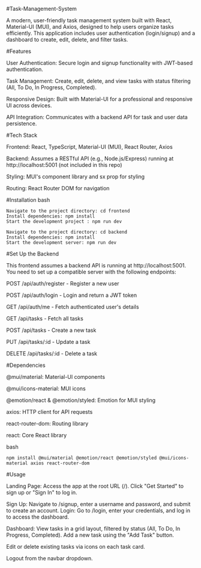 #Task-Management-System

A modern, user-friendly task management system built with React, Material-UI (MUI), and Axios, designed to help users organize tasks efficiently. This application includes user authentication (login/signup) and a dashboard to create, edit, delete, and filter tasks.

#Features

User Authentication: Secure login and signup functionality with JWT-based authentication.

Task Management: Create, edit, delete, and view tasks with status filtering (All, To Do, In Progress, Completed).

Responsive Design: Built with Material-UI for a professional and responsive UI across devices.

API Integration: Communicates with a backend API for task and user data persistence.

#Tech Stack 

Frontend: React, TypeScript, Material-UI (MUI), React Router, Axios

Backend: Assumes a RESTful API (e.g., Node.js/Express) running at http://localhost:5001 (not included in this repo)

Styling: MUI's component library and sx prop for styling

Routing: React Router DOM for navigation

#Installation
bash
```
Navigate to the project directory: cd frontend
Install dependencies: npm install
Start the development project : npm run dev

Navigate to the project directory: cd backend
Install dependencies: npm install
Start the development server: npm run dev
```

#Set Up the Backend 

This frontend assumes a backend API is running at http://localhost:5001. You need to set up a compatible server with the following endpoints:

POST /api/auth/register - Register a new user

POST /api/auth/login - Login and return a JWT token

GET /api/auth/me - Fetch authenticated user's details

GET /api/tasks - Fetch all tasks

POST /api/tasks - Create a new task

PUT /api/tasks/:id - Update a task

DELETE /api/tasks/:id - Delete a task


#Dependencies 

@mui/material: Material-UI components

@mui/icons-material: MUI icons

@emotion/react & @emotion/styled: Emotion for MUI styling

axios: HTTP client for API requests

react-router-dom: Routing library

react: Core React library

bash
```
npm install @mui/material @emotion/react @emotion/styled @mui/icons-material axios react-router-dom 
```

#Usage

Landing Page: Access the app at the root URL (/). Click "Get Started" to sign up or "Sign In" to log in.

Sign Up: Navigate to /signup, enter a username and password, and submit to create an account.
Login: Go to /login, enter your credentials, and log in to access the dashboard.

Dashboard: View tasks in a grid layout, filtered by status (All, To Do, In Progress, Completed).
Add a new task using the "Add Task" button.

Edit or delete existing tasks via icons on each task card.

Logout from the navbar dropdown.
